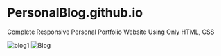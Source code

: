 # PersonalBlog.github.io
 Complete Responsive Personal Portfolio Website Using Only HTML, CSS
 
![blog1](https://user-images.githubusercontent.com/74358742/115144444-5db8f980-a055-11eb-9481-20d51a2600b5.png)
![Blog](https://user-images.githubusercontent.com/74358742/115144446-614c8080-a055-11eb-862c-6cecc92d5e42.png)
